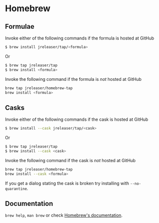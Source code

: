 # Homebrew

## Formulae
Invoke either of the following commands if the formula is hosted at GitHub

```sh
$ brew install jreleaser/tap/<formula>
```

Or

```sh
$ brew tap jreleaser/tap
$ brew install <formula>
```

Invoke the following command if the formula is *not* hosted at GitHub

```sh
brew tap jreleaser/homebrew-tap 
brew install <formula>
```

## Casks
Invoke either of the following commands if the cask is hosted at GitHub

```sh
$ brew install --cask jreleaser/tap/<cask>
```

Or

```sh
$ brew tap jreleaser/tap
$ brew install --cask <cask>
```

Invoke the following command if the cask is *not* hosted at GitHub

```sh
brew tap jreleaser/homebrew-tap 
brew install --cask <formula>
```

If you get a dialog stating the cask is broken try installing with `--no-quarantine`.

## Documentation
`brew help`, `man brew` or check [Homebrew's documentation](https://docs.brew.sh).